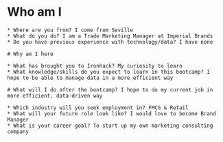 # Who am I

    * Where are you from? I come from Seville
    * What do you do? I am a Trade Marketing Manager at Imperial Brands 
    * Do you have previous experience with technology/data? I have none

    # Why am I here

    * What has brought you to Ironhack? My curiosity to learn
    * What knowledge/skills do you expect to learn in this bootcamp? I hope to be able to manage data in a more efficient way

    # What will I do after the bootcamp? I hope to do my current job in more efficient. data-driven way

    * Which industry will you seek employment in? FMCG & Retail
    * What will your future role look like? I would love to become Brand Manager
    * What is your career goal? To start up my own marketing consulting company